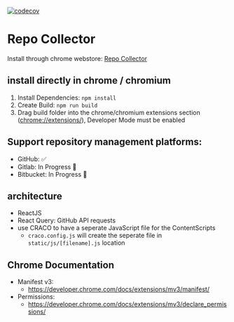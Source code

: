 [![codecov](https://codecov.io/gh/cyc8/repo-collector/branch/master/graph/badge.svg?token=JLvyLvtMYq)](https://codecov.io/gh/cyc8/repo-collector)

# Repo Collector
Install through chrome webstore: [Repo Collector](https://chrome.google.com/webstore/detail/repo-collector/hkkaekdbljlnbedcammdgckgckcnkcol/)

## install directly in chrome / chromium

1. Install Dependencies: `npm install`
2. Create Build: `npm run build`
3. Drag build folder into the chrome/chromium extensions section ([chrome://extensions/](chrome://extensions/)), Developer Mode must be enabled

## Support repository management platforms:

- GitHub: ✅
- Gitlab: In Progress 🚧
- Bitbucket: In Progress 🚧

## architecture

- ReactJS
- React Query: GitHub API requests
- use CRACO to have a seperate JavaScript file for the ContentScripts
  - `craco.config.js` will create the seperate file in `static/js/[filename].js` location

## Chrome Documentation

- Manifest v3:
  - https://developer.chrome.com/docs/extensions/mv3/manifest/
- Permissions:
  - https://developer.chrome.com/docs/extensions/mv3/declare_permissions/
